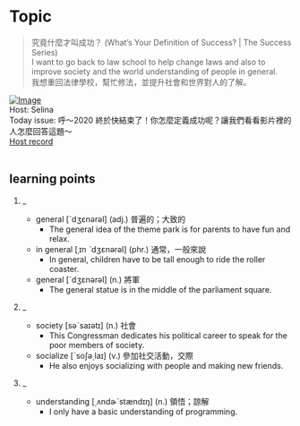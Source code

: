 # Topic

> 究竟什麼才叫成功？ (What’s Your Definition of Success? | The Success Series) <br>
> I want to go back to law school to help change laws and also to improve society and the world understanding of people in general. <br>
> 我想重回法律學校，幫忙修法，並提升社會和世界對人的了解。 <br>

[![Image](https://thumbnail.voicetube.com/w/1280/h/720/ulShj4keKNw.jpg)](https://www.youtube.com/embed/ulShj4keKNw?rel=0&showinfo=0&cc_load_policy=0&controls=1&autoplay=1&iv_load_policy=3&playsinline=1&wmode=transparent&start=71&end=85&enablejsapi=1&origin=https://tw.voicetube.com&widgetid=1)<br>
Host: Selina
<br>Today issue: 呼～2020 終於快結束了！你怎麼定義成功呢？讓我們看看影片裡的人怎麼回答這題～
<br>
[Host record](https://cdn.voicetube.com/everyday_records/4869/1608110136.mp3)
<br><br>
## learning points
1. _
	* general [​ˋdʒɛnərəl] (adj.) 普遍的；大致的
		- The general idea of the theme park is for parents to have fun and relax.
	* in general [​ˌɪn ˋdʒɛnərəl​] (phr.) 通常，一般來說
		- In general, children have to be tall enough to ride the roller coaster.
	* general [ˋdʒɛnərəl​] (n.) 將軍
		- The general statue is in the middle of the parliament square.

2. _
	* society [səˋsaɪətɪ] (n.) 社會
		- This Congressman dedicates his political career to speak for the poor members of society.
	* socialize [ˋsoʃə͵laɪ] (v.) 參加社交活動，交際
		- He also enjoys socializing with people and making new friends.

3. _
	* understanding [͵ʌndɚˋstændɪŋ​] (n.) 領悟；諒解
		- I only have a basic understanding of programming.
